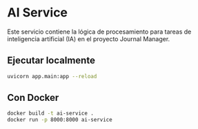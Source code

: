 # AI Service

Este servicio contiene la lógica de procesamiento para tareas de
inteligencia artificial (IA) en el proyecto Journal Manager.

## Ejecutar localmente

```bash
uvicorn app.main:app --reload

```

## Con Docker

```bash
docker build -t ai-service .
docker run -p 8000:8000 ai-service
```
